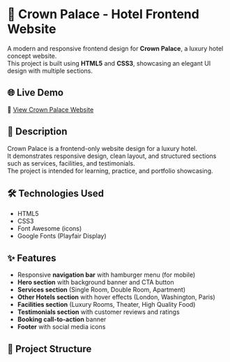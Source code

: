 # 🏨 Crown Palace - Hotel Frontend Website

A modern and responsive frontend design for **Crown Palace**, a luxury hotel concept website.  
This project is built using **HTML5** and **CSS3**, showcasing an elegant UI design with multiple sections.

## 🌐 Live Demo
🔗 [View Crown Palace Website](https://hashirsajid58200p.github.io/crown-palace-frontend/)

## 📖 Description
Crown Palace is a frontend-only website design for a luxury hotel.  
It demonstrates responsive design, clean layout, and structured sections such as services, facilities, and testimonials.  
The project is intended for learning, practice, and portfolio showcasing.

## 🛠️ Technologies Used
- HTML5  
- CSS3  
- Font Awesome (icons)  
- Google Fonts (Playfair Display)  

## ✨ Features
- Responsive **navigation bar** with hamburger menu (for mobile)  
- **Hero section** with background banner and CTA button  
- **Services section** (Single Room, Double Room, Apartment)  
- **Other Hotels section** with hover effects (London, Washington, Paris)  
- **Facilities section** (Luxury Rooms, Theater, High Quality Food)  
- **Testimonials section** with customer reviews and ratings  
- **Booking call-to-action** banner  
- **Footer** with social media icons  

## 📂 Project Structure
